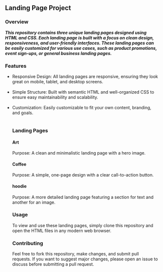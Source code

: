 <h2>Landing Page Project</h2>

<h3>Overview</h3>
<b><i>
This repository contains three unique landing pages designed using HTML and CSS. Each landing page is built with a focus on clean design, responsiveness, and user-friendly interfaces. These landing pages can be easily customized for various use cases, such as product promotions, event sign-ups, or general business landing pages.
</b></i>

<h3>Features</h3>
<ul>
<li>
Responsive Design: All landing pages are responsive, ensuring they look great on mobile, tablet, and desktop screens.</li> <br>

<li>
Simple Structure: Built with semantic HTML and well-organized CSS to ensure easy maintainability and scalability.</li> <br>

<li>
Customization: Easily customizable to fit your own content, branding, and goals.</li> <br>

<h3>Landing Pages</h3>

<h4>Art</h4>
Purpose: A clean and minimalistic landing page with a hero image.

<h4>Coffee</h4>
Purpose: A simple, one-page design with a clear call-to-action button.

<h4>hoodie</h4>
Purpose: A more detailed landing page featuring a section for text and another for an image.

<h3>Usage</h3>
To view and use these landing pages, simply clone this repository and open the HTML files in any modern web browser.

<h3>Contributing</h3>
Feel free to fork this repository, make changes, and submit pull requests. If you want to suggest major changes, please open an issue to discuss before submitting a pull request.

